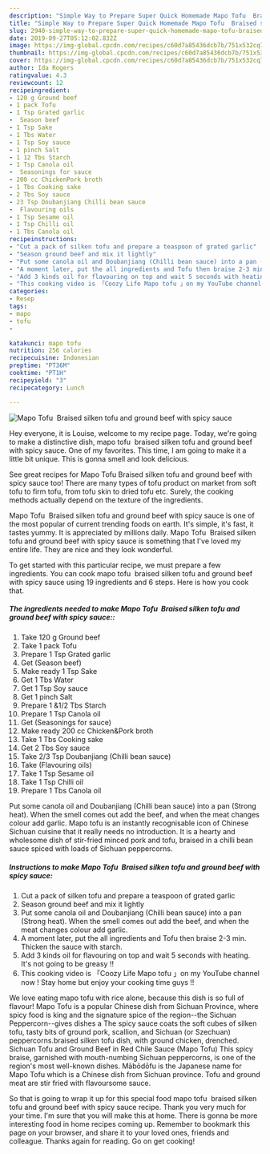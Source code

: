 ```yaml
---
description: "Simple Way to Prepare Super Quick Homemade Mapo Tofu  Braised silken tofu and ground beef with spicy sauce"
title: "Simple Way to Prepare Super Quick Homemade Mapo Tofu  Braised silken tofu and ground beef with spicy sauce"
slug: 2940-simple-way-to-prepare-super-quick-homemade-mapo-tofu-braised-silken-tofu-and-ground-beef-with-spicy-sauce
date: 2019-09-27T05:12:02.832Z
image: https://img-global.cpcdn.com/recipes/c60d7a85436dcb7b/751x532cq70/mapo-tofu-braised-silken-tofu-and-ground-beef-with-spicy-sauce-recipe-main-photo.jpg
thumbnail: https://img-global.cpcdn.com/recipes/c60d7a85436dcb7b/751x532cq70/mapo-tofu-braised-silken-tofu-and-ground-beef-with-spicy-sauce-recipe-main-photo.jpg
cover: https://img-global.cpcdn.com/recipes/c60d7a85436dcb7b/751x532cq70/mapo-tofu-braised-silken-tofu-and-ground-beef-with-spicy-sauce-recipe-main-photo.jpg
author: Ida Rogers
ratingvalue: 4.3
reviewcount: 12
recipeingredient:
- 120 g Ground beef
- 1 pack Tofu
- 1 Tsp Grated garlic
-  Season beef
- 1 Tsp Sake
- 1 Tbs Water
- 1 Tsp Soy sauce
- 1 pinch Salt
- 1 12 Tbs Starch
- 1 Tsp Canola oil
-  Seasonings for sauce
- 200 cc ChickenPork broth
- 1 Tbs Cooking sake
- 2 Tbs Soy sauce
- 23 Tsp Doubanjiang Chilli bean sauce
-  Flavouring oils
- 1 Tsp Sesame oil
- 1 Tsp Chilli oil
- 1 Tbs Canola oil
recipeinstructions:
- "Cut a pack of silken tofu and prepare a teaspoon of grated garlic"
- "Season ground beef and mix it lightly"
- "Put some canola oil and Doubanjiang (Chilli bean sauce) into a pan (Strong heat). When the smell comes out add the beef, and when the meat changes colour add garlic."
- "A moment later, put the all ingredients and Tofu then braise 2-3 min. Thicken the sauce with starch."
- "Add 3 kinds oil for flavouring on top and wait 5 seconds with heating. It&#39;s not going to be greasy !!"
- "This cooking video is 「Coozy Life Mapo tofu 」on my YouTube channel now ! Stay home but enjoy your cooking time guys !!"
categories:
- Resep
tags:
- mapo
- tofu
- 

katakunci: mapo tofu 
nutrition: 256 calories
recipecuisine: Indonesian
preptime: "PT36M"
cooktime: "PT1H"
recipeyield: "3"
recipecategory: Lunch

---
```



![Mapo Tofu  Braised silken tofu and ground beef with spicy sauce](https://img-global.cpcdn.com/recipes/c60d7a85436dcb7b/751x532cq70/mapo-tofu-braised-silken-tofu-and-ground-beef-with-spicy-sauce-recipe-main-photo.jpg)

Hey everyone, it is Louise, welcome to my recipe page. Today, we're going to make a distinctive dish, mapo tofu  braised silken tofu and ground beef with spicy sauce. One of my favorites. This time, I am going to make it a little bit unique. This is gonna smell and look delicious.

See great recipes for Mapo Tofu Braised silken tofu and ground beef with spicy sauce too! There are many types of tofu product on market from soft tofu to firm tofu, from tofu skin to dried tofu etc. Surely, the cooking methods actually depend on the texture of the ingredients.

Mapo Tofu  Braised silken tofu and ground beef with spicy sauce is one of the most popular of current trending foods on earth. It's simple, it's fast, it tastes yummy. It is appreciated by millions daily. Mapo Tofu  Braised silken tofu and ground beef with spicy sauce is something that I've loved my entire life. They are nice and they look wonderful.


To get started with this particular recipe, we must prepare a few ingredients. You can cook mapo tofu  braised silken tofu and ground beef with spicy sauce using 19 ingredients and 6 steps. Here is how you cook that.

##### The ingredients needed to make Mapo Tofu  Braised silken tofu and ground beef with spicy sauce::

1. Take 120 g Ground beef
1. Take 1 pack Tofu
1. Prepare 1 Tsp Grated garlic
1. Get  (Season beef)
1. Make ready 1 Tsp Sake
1. Get 1 Tbs Water
1. Get 1 Tsp Soy sauce
1. Get 1 pinch Salt
1. Prepare 1 &amp;1/2 Tbs Starch
1. Prepare 1 Tsp Canola oil
1. Get  (Seasonings for sauce)
1. Make ready 200 cc Chicken&amp;Pork broth
1. Take 1 Tbs Cooking sake
1. Get 2 Tbs Soy sauce
1. Take 2/3 Tsp Doubanjiang (Chilli bean sauce)
1. Take  (Flavouring oils)
1. Take 1 Tsp Sesame oil
1. Take 1 Tsp Chilli oil
1. Prepare 1 Tbs Canola oil


Put some canola oil and Doubanjiang (Chilli bean sauce) into a pan (Strong heat). When the smell comes out add the beef, and when the meat changes colour add garlic. Mapo tofu is an instantly recognisable icon of Chinese Sichuan cuisine that it really needs no introduction. It is a hearty and wholesome dish of stir-fried minced pork and tofu, braised in a chilli bean sauce spiced with loads of Sichuan peppercorns. 

##### Instructions to make Mapo Tofu  Braised silken tofu and ground beef with spicy sauce:

1. Cut a pack of silken tofu and prepare a teaspoon of grated garlic
1. Season ground beef and mix it lightly
1. Put some canola oil and Doubanjiang (Chilli bean sauce) into a pan (Strong heat). When the smell comes out add the beef, and when the meat changes colour add garlic.
1. A moment later, put the all ingredients and Tofu then braise 2-3 min. Thicken the sauce with starch.
1. Add 3 kinds oil for flavouring on top and wait 5 seconds with heating. It&#39;s not going to be greasy !!
1. This cooking video is 「Coozy Life Mapo tofu 」on my YouTube channel now ! Stay home but enjoy your cooking time guys !!


We love eating mapo tofu with rice alone, because this dish is so full of flavour! Mapo Tofu is a popular Chinese dish from Sichuan Province, where spicy food is king and the signature spice of the region--the Sichuan Peppercorn--gives dishes a The spicy sauce coats the soft cubes of silken tofu, tasty bits of ground pork, scallion, and Sichuan (or Szechuan) peppercorns.braised silken tofu dish, with ground chicken, drenched. Sichuan Tofu and Ground Beef in Red Chile Sauce (Mapo Tofu) This spicy braise, garnished with mouth-numbing Sichuan peppercorns, is one of the region&#39;s most well-known dishes. Mābōdōfu is the Japanese name for Mapo Tofu which is a Chinese dish from Sichuan province. Tofu and ground meat are stir fried with flavoursome sauce. 

So that is going to wrap it up for this special food mapo tofu  braised silken tofu and ground beef with spicy sauce recipe. Thank you very much for your time. I'm sure that you will make this at home. There is gonna be more interesting food in home recipes coming up. Remember to bookmark this page on your browser, and share it to your loved ones, friends and colleague. Thanks again for reading. Go on get cooking!
